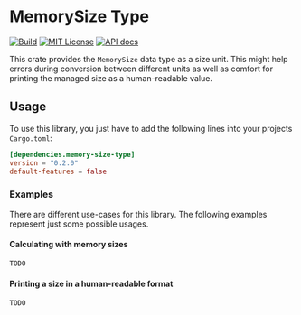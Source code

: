 # MemorySize Type

[![Build](https://github.com/flying7eleven/memory-size-type/actions/workflows/build.yml/badge.svg)](https://github.com/flying7eleven/memory-size-type/actions/workflows/build.yml)
[![MIT License](http://img.shields.io/badge/license-MIT-9370d8.svg?style=flat)](http://opensource.org/licenses/MIT)
[![API docs](https://img.shields.io/badge/API-documentation-blue.svg)](https://docs.rs/memory-size-type)

This crate provides the `MemorySize` data type as a size unit. This might help errors during conversion between different
units as well as comfort for printing the managed size as a human-readable value.

## Usage
To use this library, you just have to add the following lines into your projects `Cargo.toml`:

```toml
[dependencies.memory-size-type]
version = "0.2.0"
default-features = false
```

### Examples
There are different use-cases for this library. The following examples represent just some possible usages.

#### Calculating with memory sizes
```rust
TODO
```

#### Printing a size in a human-readable format
```rust
TODO
```